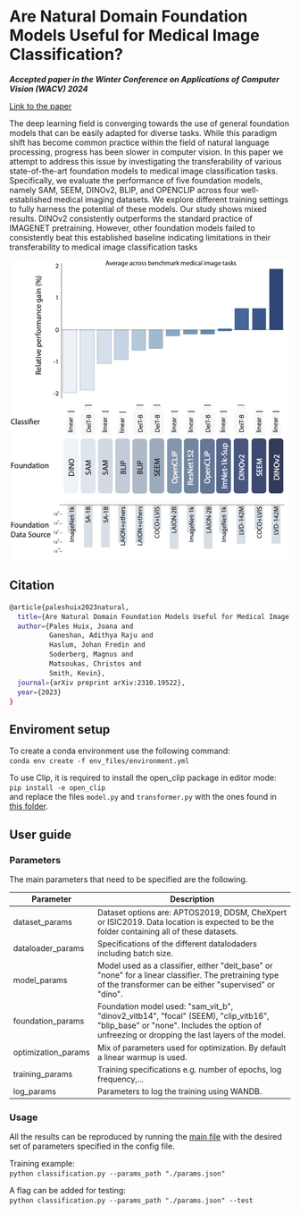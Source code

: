 # Are Natural Domain Foundation Models Useful for Medical Image Classification?

_**Accepted paper in the Winter Conference on Applications of Computer Vision (WACV) 2024**_

[Link to the paper](https://arxiv.org/abs/2310.19522)

The deep learning field is converging towards the use of general foundation models that can be easily adapted for diverse tasks. While this paradigm shift has become common practice within the field of natural language processing, progress has been slower in computer vision. In this paper we attempt to address this issue by investigating the transferability of various state-of-the-art foundation models to medical image classification tasks. Specifically, we evaluate the performance of five foundation models, namely SAM, SEEM, DINOv2, BLIP, and OPENCLIP across four well-established medical imaging datasets. We explore different training settings to fully harness the potential of these models. Our study shows mixed results. DINOv2 consistently outperforms the standard practice of IMAGENET pretraining. However, other foundation models failed to consistently beat this established baseline indicating limitations in their transferability to medical image classification tasks
<div style="text-align: center;">
  <img src="images/overall_comparison.png" width="500">
</div>

## Citation

```bash
@article{paleshuix2023natural,
  title={Are Natural Domain Foundation Models Useful for Medical Image Classification?},
  author={Pales Huix, Joana and 
          Ganeshan, Adithya Raju and 
          Haslum, Johan Fredin and 
          Soderberg, Magnus and 
          Matsoukas, Christos and 
          Smith, Kevin},
  journal={arXiv preprint arXiv:2310.19522},
  year={2023}
}
```

## Enviroment setup
To create a conda environment use the following command:\
```conda env create -f env_files/environment.yml``` 

To use Clip, it is required to install the open_clip package in editor mode:\
```pip install -e open_clip``` \
and replace the files ```model.py``` and  ```transformer.py``` with the ones found in [this folder](./env_files/open_clip).


## User guide

### Parameters
The main parameters that need to be specified are the following.

| Parameter           | Description                            |
|---------------------|----------------------------------------|
| dataset_params      | Dataset options are: APTOS2019, DDSM, CheXpert or ISIC2019. Data location is expected to be the folder containing       all of these datasets. |
| dataloader_params   | Specifications of the different datalodaders including batch size. |
| model_params        | Model used as a classifier, either "deit_base" or "none" for a linear classifier.  The pretraining type of the transformer can be either "supervised" or "dino". |
| foundation_params   | Foundation model used: "sam_vit_b", "dinov2_vitb14", "focal" (SEEM), "clip_vitb16", "blip_base" or "none". Includes the option of unfreezing or dropping the last layers of the model. |
| optimization_params | Mix of parameters used for optimization. By default a linear warmup is used.         |
| training_params     | Training specifications e.g. number of epochs, log frequency,... |
| log_params          | Parameters to log the training using WANDB.  |

### Usage
All the results can be reproduced by running the [main file](./classification.py) with the desired set of parameters specified in the config file.

Training example:\
```python classification.py --params_path "./params.json"``` 

A flag can be added for testing:\
```python classification.py --params_path "./params.json" --test```